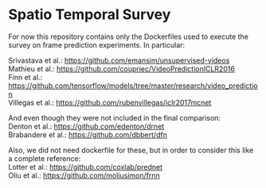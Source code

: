 # Spatio Temporal Survey
For now this repository contains only the Dockerfiles used to execute the survey on frame prediction experiments. In particular:

Srivastava et al.: https://github.com/emansim/unsupervised-videos <br />
Mathieu et al.: https://github.com/coupriec/VideoPredictionICLR2016 <br />
Finn et al.: https://github.com/tensorflow/models/tree/master/research/video_prediction <br />
Villegas et al.: https://github.com/rubenvillegas/iclr2017mcnet 

And even though they were not included in the final comparison:<br />
Denton et al.: https://github.com/edenton/drnet<br />
Brabandere et al.: https://github.com/dbbert/dfn

Also, we did not need dockerfile for these, but in order to consider this like a complete reference:<br />
Lotter et al.: https://github.com/coxlab/prednet<br />
Oliu et al.: https://github.com/moliusimon/frnn

